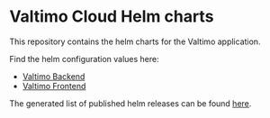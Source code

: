 # Valtimo Cloud Helm charts
This repository contains the helm charts for the Valtimo application.

Find the helm configuration values here:

* [Valtimo Backend](https://github.com/valtimo-platform/helm-charts/blob/main/charts/valtimo-backend/valtimo-backend/README.md)
* [Valtimo Frontend](https://github.com/valtimo-platform/helm-charts/blob/main/charts/valtimo-frontend/valtimo-frontend/README.md)

The generated list of published helm releases can be found [here](https://raw.githubusercontent.com/valtimo-platform/helm-charts/refs/heads/gh-pages/index.yaml).
